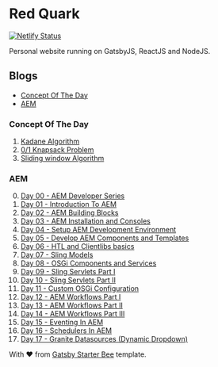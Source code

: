 # Red Quark

[![Netlify Status](https://api.netlify.com/api/v1/badges/fd10ca55-5fb6-4a73-aa08-4fe8477bba9a/deploy-status)](https://app.netlify.com/sites/redquark/deploys)

Personal website running on GatsbyJS, ReactJS and NodeJS.

## Blogs
- [Concept Of The Day](#Concept-Of-The-Day)
- [AEM](#AEM)

### Concept Of The Day
1. [Kadane Algorithm](https://redquark.org/cotd/kadane_algorithm/)
2. [0/1 Knapsack Problem](https://redquark.org/cotd/knapsack/)
3. [Sliding window Algorithm](https://redquark.org/cotd/sliding_window/)

### AEM
0. [Day 00 - AEM Developer Series](https://redquark.org/aem/day-00-aem-developer-series/)
1. [Day 01 - Introduction To AEM](https://redquark.org/aem/day-01-introduction-to-aem/)
2. [Day 02 - AEM Building Blocks](https://redquark.org/aem/day-02-aem-building-blocks/)
3. [Day 03 - AEM Installation and Consoles](https://redquark.org/aem/day-03-aem-consoles/)
4. [Day 04 - Setup AEM Development Environment](https://redquark.org/aem/day-04-setup-aem-dev-environment/)
5. [Day 05 - Develop AEM Components and Templates](https://redquark.org/aem/day-05-develop-components-templates/)
6. [Day 06 - HTL and Clientlibs basics](https://redquark.org/aem/day-06-htl-clientlibs/)
7. [Day 07 - Sling Models](https://redquark.org/aem/day-07-sling-models)
8. [Day 08 - OSGi Components and Services](https://redquark.org/aem/day-08-osgi-components-services)
9. [Day 09 - Sling Servlets Part I](https://redquark.org/aem/day-09-sling-servlets-1)
10. [Day 10 - Sling Servlets Part II](https://redquark.org/aem/day-10-sling-servlets-2)
11. [Day 11 - Custom OSGi Configuration](https://redquark.org/aem/custom-osgi-configuration)
12. [Day 12 - AEM Workflows Part I](https://redquark.org/aem/day-12-aem-workflows-1)
13. [Day 13 - AEM Workflows Part II](https://redquark.org/aem/day-13-aem-workflows-2)
14. [Day 14 - AEM Workflows Part III](https://redquark.org/aem/day-14-aem-workflows-3)
15. [Day 15 - Eventing In AEM](https://redquark.org/aem/day-15-eventing-in-aem)
16. [Day 16 - Schedulers In AEM](https://redquark.org/aem/day-16-schedulers-in-aem)
17. [Day 17 - Granite Datasources (Dynamic Dropdown)](https://redquark.org/aem/day-17-granite-datasources)

With ❤️ from [Gatsby Starter Bee](https://www.gatsbyjs.org/starters/JaeYeopHan/gatsby-starter-bee/) template.
